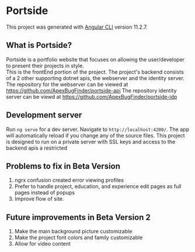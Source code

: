 # Portside

This project was generated with [Angular CLI](https://github.com/angular/angular-cli) version 11.2.7. 

## What is Portside?

Portside is a portfolio website that focuses on allowing the user/developer to present their projects in style.  
This is the frontEnd portion of the project.  The project's backend consists of a 2 other supporting dotnet apis, the webserver and the identity server.  
The repository for the webserver can be viewed at https://github.com/ApexBugFinder/portside-api
The repository identity server can be viewd at https://github.com/ApexBugFinder/portside-idp

## Development server

Run `ng serve` for a dev server. Navigate to `http://localhost:4200/`. The app will automatically reload if you change any of the source files.
This project is designed to run on a private server with SSL keys and access to the backend apis a restricted

## Problems to fix in Beta Version

1. ngrx confusion created error viewing profiles
2. Prefer to handle project, education, and experience edit pages as full pages instead of popups 
3. Improve flow of site.

## Future improvements in Beta Version 2
1. Make the main background picture customizable
2. Make the project font colors and family customizable
3. Allow for video content




